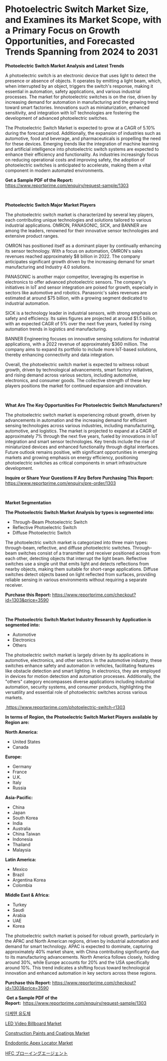 <p><h1>Photoelectric Switch Market Size, and Examines its Market Scope, with a Primary Focus on Growth Opportunities, and Forecasted Trends Spanning from 2024 to 2031</h1></p><p><strong>Photoelectric Switch Market Analysis and Latest Trends</strong></p>
<p><p>A photoelectric switch is an electronic device that uses light to detect the presence or absence of objects. It operates by emitting a light beam, which, when interrupted by an object, triggers the switch's response, making it essential in automation, safety applications, and various industrial processes. The market for photoelectric switches is on the rise, driven by increasing demand for automation in manufacturing and the growing trend toward smart factories. Innovations such as miniaturization, enhanced sensitivity, and integration with IoT technologies are fostering the development of advanced photoelectric switches.</p><p>The Photoelectric Switch Market is expected to grow at a CAGR of 5.10% during the forecast period. Additionally, the expansion of industries such as automotive, food and beverage, and pharmaceuticals is propelling the need for these devices. Emerging trends like the integration of machine learning and artificial intelligence into photoelectric switch systems are expected to enhance their efficiency and functionality. As industries increasingly focus on reducing operational costs and improving safety, the adoption of photoelectric switches is anticipated to accelerate, making them a vital component in modern automated environments.</p></p>
<p><strong>Get a Sample PDF of the Report:&nbsp;</strong> <a href="https://www.reportprime.com/enquiry/request-sample/1303">https://www.reportprime.com/enquiry/request-sample/1303</a></p>
<p>&nbsp;</p>
<p><strong>Photoelectric Switch Major Market Players</strong></p>
<p><p>The photoelectric switch market is characterized by several key players, each contributing unique technologies and solutions tailored to various industrial applications. OMRON, PANASONIC, SICK, and BANNER are among the leaders, renowned for their innovative sensor technologies and extensive product ranges.</p><p>OMRON has positioned itself as a dominant player by continually enhancing its sensor technology. With a focus on automation, OMRON's sales revenues reached approximately $8 billion in 2022. The company anticipates significant growth driven by the increasing demand for smart manufacturing and Industry 4.0 solutions.</p><p>PANASONIC is another major competitor, leveraging its expertise in electronics to offer advanced photoelectric sensors. The company's initiatives in IoT and sensor integration are poised for growth, especially in sectors like automotive and robotics. Panasonic's sales revenues are estimated at around $75 billion, with a growing segment dedicated to industrial automation.</p><p>SICK is a technology leader in industrial sensors, with strong emphasis on safety and efficiency. Its sales figures are projected at around $1.5 billion, with an expected CAGR of 5% over the next five years, fueled by rising automation trends in logistics and manufacturing.</p><p>BANNER Engineering focuses on innovative sensing solutions for industrial applications, with a 2022 revenue of approximately $360 million. The company aims to expand its portfolio to include more IoT-based solutions, thereby enhancing connectivity and data integration.</p><p>Overall, the photoelectric switch market is expected to witness robust growth, driven by technological advancements, smart factory initiatives, and rising demand across various sectors, including automotive, electronics, and consumer goods. The collective strength of these key players positions the market for continued expansion and innovation.</p></p>
<p>&nbsp;</p>
<p><strong>What Are The Key Opportunities For Photoelectric Switch Manufacturers?</strong></p>
<p><p>The photoelectric switch market is experiencing robust growth, driven by advancements in automation and the increasing demand for efficient sensing technologies across various industries, including manufacturing, automotive, and logistics. The market is projected to expand at a CAGR of approximately 7% through the next five years, fueled by innovations in IoT integration and smart sensor technologies. Key trends include the rise of miniaturized devices and enhanced functionality through digital interfaces. Future outlook remains positive, with significant opportunities in emerging markets and growing emphasis on energy efficiency, positioning photoelectric switches as critical components in smart infrastructure development.</p></p>
<p><strong>Inquire or Share Your Questions If Any Before Purchasing This Report:</strong> <a href="https://www.reportprime.com/enquiry/pre-order/1303">https://www.reportprime.com/enquiry/pre-order/1303</a></p>
<p>&nbsp;</p>
<p><strong>Market Segmentation</strong></p>
<p><strong>The Photoelectric Switch Market Analysis by types is segmented into:</strong></p>
<p><ul><li>Through-Beam Photoelectric Switch</li><li>Reflective Photoelectric Switch</li><li>Diffuse Photoelectric Switch</li></ul></p>
<p><p>The photoelectric switch market is categorized into three main types: through-beam, reflective, and diffuse photoelectric switches. Through-beam switches consist of a transmitter and receiver positioned across from each other, detecting objects that interrupt the light beam. Reflective switches use a single unit that emits light and detects reflections from nearby objects, making them suitable for short-range applications. Diffuse switches detect objects based on light reflected from surfaces, providing reliable sensing in various environments without requiring a separate receiver.</p></p>
<p><strong>Purchase this Report:&nbsp;</strong><a href="https://www.reportprime.com/checkout?id=1303&price=3590">https://www.reportprime.com/checkout?id=1303&price=3590</a></p>
<p>&nbsp;</p>
<p><strong>The Photoelectric Switch Market Industry Research by Application is segmented into:</strong></p>
<p><ul><li>Automotive</li><li>Electronics</li><li>Others</li></ul></p>
<p><p>The photoelectric switch market is largely driven by its applications in automotive, electronics, and other sectors. In the automotive industry, these switches enhance safety and automation in vehicles, facilitating features like obstacle detection and smart lighting. In electronics, they are employed in devices for motion detection and automation processes. Additionally, the "others" category encompasses diverse applications including industrial automation, security systems, and consumer products, highlighting the versatility and essential role of photoelectric switches across various markets.</p></p>
<p><a href="https://www.reportprime.com/photoelectric-switch-r1303">&nbsp;https://www.reportprime.com/photoelectric-switch-r1303</a></p>
<p><strong>In terms of Region, the Photoelectric Switch Market Players available by Region are:</strong></p>
<p>
    <p> <strong> North America: </strong>
        <ul>
            <li>United States</li>
            <li>Canada</li>
        </ul>
        </p> 
    <p> <strong> Europe: </strong>
        <ul>
            <li>Germany</li>
            <li>France</li>
            <li>U.K.</li>
            <li>Italy</li>
            <li>Russia</li>
        </ul>
        </p> 
    <p> <strong> Asia-Pacific: </strong>
        <ul>
            <li>China</li>
            <li>Japan</li>
            <li>South Korea</li>
            <li>India</li>
            <li>Australia</li>
            <li>China Taiwan</li>
            <li>Indonesia</li>
            <li>Thailand</li>
            <li>Malaysia</li>
        </ul>
        </p> 
    <p> <strong> Latin America: </strong>
        <ul>
            <li>Mexico</li>
            <li>Brazil</li>
            <li>Argentina Korea</li>
            <li>Colombia</li>
        </ul>
        </p> 
    <p> <strong> Middle East & Africa: </strong>
        <ul>
            <li>Turkey</li>
            <li>Saudi</li>
            <li>Arabia</li>
            <li>UAE</li>
            <li>Korea</li>
        </ul>
    </p>
    </p>
<p><p>The photoelectric switch market is poised for robust growth, particularly in the APAC and North American regions, driven by industrial automation and demand for smart technology. APAC is expected to dominate, capturing approximately 40% market share, with China contributing significantly due to its manufacturing advancements. North America follows closely, holding around 30%, while Europe accounts for 20% and the USA specifically around 10%. This trend indicates a shifting focus toward technological innovation and enhanced automation in key sectors across these regions.</p></p>
<p><strong>Purchase this Report: </strong><a href="https://www.reportprime.com/checkout?id=1303&price=3590">https://www.reportprime.com/checkout?id=1303&price=3590</a></p>
<p>&nbsp;<strong>Get a Sample PDF of the Report:&nbsp;&nbsp;</strong><a href="https://www.reportprime.com/enquiry/request-sample/1303">https://www.reportprime.com/enquiry/request-sample/1303</a></p>
<p><strong></strong></p>
<p><p><a href="https://medium.com/@othaleffler61/%EC%95%9E%EC%9C%BC%EB%A1%9C%EC%9D%98-%EB%8B%A4%EC%9D%B4%EC%BC%80%ED%85%90-%EC%9C%A0%EB%8F%84%EC%B2%B4-%EC%8B%9C%EC%9E%A5%EC%97%90-%EB%8C%80%ED%95%9C-%ED%86%B5%EC%B0%B0-2024%EB%85%84%EB%B6%80%ED%84%B0-2031%EB%85%84%EA%B9%8C%EC%A7%80%EC%9D%98-%EB%8F%99%ED%96%A5-%EB%B0%8F-%EC%A7%80%EC%97%AD-%EB%B6%84%EC%84%9D-e0416db1f5cd">디케텐 유도체</a></p><p><a href="https://medium.com/@eltaoberts/future-of-led-video-billboard-market-global-market-forecast-and-market-trends-2024-2031-a5681adff96f">LED Video Billboard Market</a></p><p><a href="https://www.linkedin.com/pulse/insights-construction-paints-coatings-market-size-which-expanding-rkcnc?trackingId=H%2BUdLePKTxuYQpVFQYdtrg%3D%3D">Construction Paints and Coatings Market</a></p><p><a href="https://medium.com/@david.mackay7867865/future-of-endodontic-apex-locator-market-global-market-forecast-and-market-trends-2024-2031-b3bfcc0e9884">Endodontic Apex Locator Market</a></p><p><a href="https://medium.com/@lindakreitz2023/hfc%E7%99%BA%E6%B3%A1%E5%89%A4%E5%B8%82%E5%A0%B4%E3%81%AE%E8%A6%8F%E6%A8%A1-%E6%88%90%E9%95%B7%E3%83%88%E3%83%AC%E3%83%B3%E3%83%89-%E6%A5%AD%E7%95%8C%E5%88%86%E6%9E%90-%E3%82%BF%E3%82%A4%E3%83%97%E5%88%A5-%E7%94%A8%E9%80%94%E5%88%A5-%E3%81%8A%E3%82%88%E3%81%B32024%E5%B9%B4%E3%81%8B%E3%82%892031%E5%B9%B4%E3%81%BE%E3%81%A7%E3%81%AE%E4%BA%88%E6%B8%AC-05ae7962709f">HFC ブローイングエージェント</a></p></p>